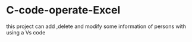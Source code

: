 # C-code-operate-Excel
this project can add ,delete and modify some information of persons with using a Vs code 

